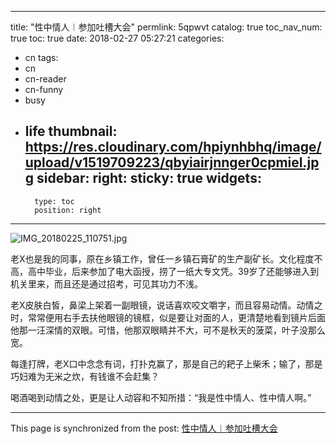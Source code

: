 
---
title: "性中情人︱参加吐槽大会"
permlink: 5qpwvt
catalog: true
toc_nav_num: true
toc: true
date: 2018-02-27 05:27:21
categories:
- cn
tags:
- cn
- cn-reader
- cn-funny
- busy
- life
thumbnail: https://res.cloudinary.com/hpiynhbhq/image/upload/v1519709223/qbyiairjnnger0cpmiel.jpg
sidebar:
    right:
        sticky: true
widgets:
    -
        type: toc
        position: right
---


![IMG_20180225_110751.jpg](https://res.cloudinary.com/hpiynhbhq/image/upload/v1519709223/qbyiairjnnger0cpmiel.jpg)




老X也是我的同事，原在乡镇工作，曾任一乡镇石膏矿的生产副矿长。文化程度不高，高中毕业，后来参加了电大函授，捞了一纸大专文凭。39岁了还能够进入到机关里来，而且还是通过招考，可见其功力不浅。

老X皮肤白皙，鼻梁上架着一副眼镜，说话喜欢咬文嚼字，而且容易动情。动情之时，常常便用右手去扶他眼镜的镜框，似是要让对面的人，更清楚地看到镜片后面他那一汪深情的双眼。可惜，他那双眼睛并不大，可不是秋天的菠菜，叶子没那么宽。

每逢打牌，老X口中念念有词，打扑克赢了，那是自己的耙子上柴禾；输了，那是巧妇难为无米之炊，有钱谁不会赶集？

喝酒喝到动情之处，更是让人动容和不知所措：“我是性中情人、性中情人啊。”


- - -

This page is synchronized from the post: [性中情人︱参加吐槽大会](https://steemit.com/@bring/5qpwvt)
